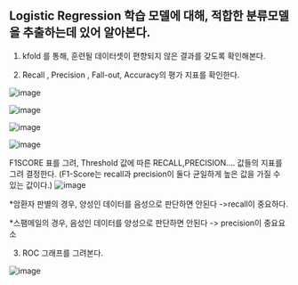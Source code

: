 ## Logistic Regression 학습 모델에 대해, 적합한 분류모델을 추출하는데 있어 알아본다.

1. kfold 를 통해, 훈련될 데이터셋이 편향되지 않은 결과를 갖도록 확인해본다.

2. Recall , Precision , Fall-out, Accuracy의 평가 지표를 확인한다.


![image](https://user-images.githubusercontent.com/70446214/97321536-5557e100-18b2-11eb-89b4-8e92cfe350a1.png)

![image](https://user-images.githubusercontent.com/70446214/97321559-5be65880-18b2-11eb-96d0-e46a90e493d5.png)

![image](https://user-images.githubusercontent.com/70446214/97321591-630d6680-18b2-11eb-894f-da663d8dc27a.png)

![image](https://user-images.githubusercontent.com/70446214/97321607-69034780-18b2-11eb-9e6b-3212ac61411a.png)



F1SCORE 표를 그려, Threshold 값에 따른 RECALL,PRECISION.... 값들의 지표를 그려 결정한다.
(F1-Score는 recall과 precision이 둘다 균일하게 높은 값을 가질 수 있는 값이다.)
![image](https://user-images.githubusercontent.com/70446214/97321648-74567300-18b2-11eb-8c38-49b5f12f1b14.png)


*암환자 판별의 경우, 양성인 데이터를 음성으로 판단하면 안된다 ->recall이 중요하다.


*스팸메일의 경우, 음성인 데이터를 양성으로 판단하면 안된다 -> precision이 중요요소


3. ROC 그래프를 그려본다.


![image](https://user-images.githubusercontent.com/70446214/97322690-63f2c800-18b3-11eb-8dca-ea01e46ac230.png)
